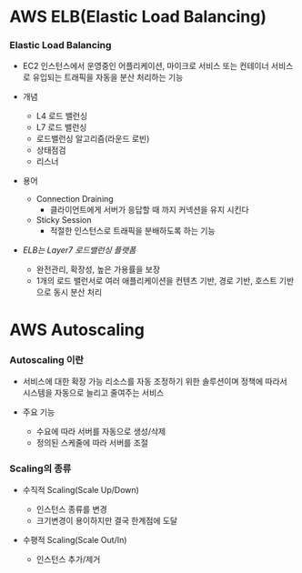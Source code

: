 # AWS ELB(Elastic Load Balancing)
### Elastic Load Balancing
- EC2 인스턴스에서 운영중인 어플리케이션, 마이크로 서비스 또는 컨테이너 서비스로 유입되는 트래픽을 자동을 분산 처리하는 기능

- 개념
	- L4 로드 밸런싱
	- L7 로드 밸런싱
	- 로드밸런싱 알고리즘(라운드 로빈)
	- 상태점검
	- 리스너

- 용어
	- Connection Draining
		- 클라이언트에게 서버가 응답할 때 까지 커넥션을 유지 시킨다
	- Sticky Session
		- 적절한 인스턴스로 트래픽을 분배하도록 하는 기능

- *ELB는 Layer7 로드밸런싱 플랫폼*
	- 완전관리, 확장성, 높은 가용률을 보장
	- 1개의 로드 밸런서로 여러 애플리케이션을 컨텐츠 기반, 경로 기반, 호스트 기반으로 동시 분산 처리

# AWS Autoscaling
### Autoscaling 이란
- 서비스에 대한 확장 가능 리소스를 자동 조정하기 위한 솔루션이며 정책에 따라서 시스템을 자동으로 늘리고 줄여주는 서비스

- 주요 기능
	- 수요에 따라 서버를 자동으로 생성/삭제
	- 정의된 스케줄에 따라 서버를 조절

### Scaling의 종류
- 수직적 Scaling(Scale Up/Down) 
	- 인스턴스 종류를 변경
	- 크기변경이 용이하지만 결국 한계점에 도달

- 수평적 Scaling(Scale Out/In)
	- 인스턴스 추가/제거



